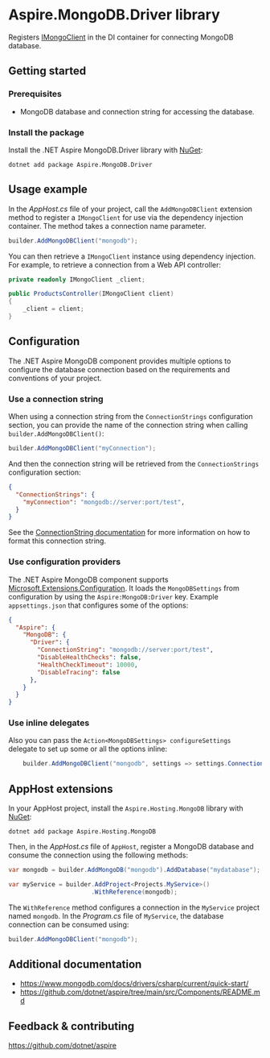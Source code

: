 # Aspire.MongoDB.Driver library

Registers [IMongoClient](https://www.mongodb.com/docs/drivers/csharp/current/quick-start/#add-mongodb-as-a-dependency) in the DI container for connecting MongoDB database.

## Getting started

### Prerequisites

- MongoDB database and connection string for accessing the database.

### Install the package

Install the .NET Aspire MongoDB.Driver library with [NuGet](https://www.nuget.org):

```dotnetcli
dotnet add package Aspire.MongoDB.Driver
```

## Usage example

In the _AppHost.cs_ file of your project, call the `AddMongoDBClient` extension method to register a `IMongoClient` for use via the dependency injection container. The method takes a connection name parameter.

```csharp
builder.AddMongoDBClient("mongodb");
```

You can then retrieve a `IMongoClient` instance using dependency injection. For example, to retrieve a connection from a Web API controller:

```csharp
private readonly IMongoClient _client;

public ProductsController(IMongoClient client)
{
    _client = client;
}
```

## Configuration

The .NET Aspire MongoDB component provides multiple options to configure the database connection based on the requirements and conventions of your project.

### Use a connection string

When using a connection string from the `ConnectionStrings` configuration section, you can provide the name of the connection string when calling `builder.AddMongoDBClient()`:

```csharp
builder.AddMongoDBClient("myConnection");
```

And then the connection string will be retrieved from the `ConnectionStrings` configuration section:

```json
{
  "ConnectionStrings": {
    "myConnection": "mongodb://server:port/test",
  }
}
```

See the [ConnectionString documentation](https://www.mongodb.com/docs/v3.0/reference/connection-string/) for more information on how to format this connection string.

### Use configuration providers

The .NET Aspire MongoDB component supports [Microsoft.Extensions.Configuration](https://learn.microsoft.com/dotnet/api/microsoft.extensions.configuration). It loads the `MongoDBSettings` from configuration by using the `Aspire:MongoDB:Driver` key. Example `appsettings.json` that configures some of the options:

```json
{
  "Aspire": {
    "MongoDB": {
      "Driver": {
        "ConnectionString": "mongodb://server:port/test",
        "DisableHealthChecks": false,
        "HealthCheckTimeout": 10000,
        "DisableTracing": false
      },
    }
  }
}
```

### Use inline delegates

Also you can pass the `Action<MongoDBSettings> configureSettings` delegate to set up some or all the options inline:

```csharp
    builder.AddMongoDBClient("mongodb", settings => settings.ConnectionString = "mongodb://server:port/test");
```

## AppHost extensions

In your AppHost project, install the `Aspire.Hosting.MongoDB` library with [NuGet](https://www.nuget.org):

```dotnetcli
dotnet add package Aspire.Hosting.MongoDB
```

Then, in the _AppHost.cs_ file of `AppHost`, register a MongoDB database and consume the connection using the following methods:

```csharp
var mongodb = builder.AddMongoDB("mongodb").AddDatabase("mydatabase");

var myService = builder.AddProject<Projects.MyService>()
                       .WithReference(mongodb);
```

The `WithReference` method configures a connection in the `MyService` project named `mongodb`. In the _Program.cs_ file of `MyService`, the database connection can be consumed using:

```csharp
builder.AddMongoDBClient("mongodb");
```

## Additional documentation

* https://www.mongodb.com/docs/drivers/csharp/current/quick-start/
* https://github.com/dotnet/aspire/tree/main/src/Components/README.md

## Feedback & contributing

https://github.com/dotnet/aspire
